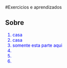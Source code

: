 #Exercicios e aprendizados

<h2>Sobre</h2>
<ol style="color: #000bff;">
<li>casa</li>
<li>casa</li>
<li><span style="color: #0000ff;">somente esta parte aqui</span></li>
<li></li>
<li></li>
<li></li>
</ol>
